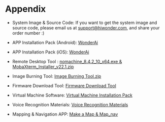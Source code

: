 # Appendix

- System Image & Source Code: If you want to get the system image and source code, please email us at support@hiwonder.com, and share your order number :)

- APP Installation Pack (Android): [WonderAi](https://play.google.com/store/apps/details?id=com.hiwonder.wonder_ai)

- APP Installation Pack (iOS): [WonderAi](https://apps.apple.com/cn/app/wonderai/id1561134103)

- Remote Desktop Tool : [nomachine_8.4.2_10_x64.exe & MobaXterm_Installer_v22.1.zip](https://drive.google.com/drive/folders/1KoQ0Cyw0KtUBKm_H4A-iFqn7D8Tk2pcy?usp=sharing)

- Image Burning Tool: [Image Burning Tool.zip](https://drive.google.com/drive/folders/1rPcADKXw0eZ6JPtUPDXWUTN7Kd_28Vvz?usp=sharing)

- Firmware Download Tool: [Firmware Download Tool](https://drive.google.com/drive/folders/1VCA6THXt1iRBeQMax2cmbZ_oNzlMSD1Q?usp=sharing)

- Virtual Machine Software: [Virtual Machine Installation Pack](https://drive.google.com/drive/folders/1L600uY_G_JHGsMkfBGTHhZnVkR1mzuZ8?usp=sharing)

- Voice Recognition Materials: [Voice Recognition Materials](https://drive.google.com/drive/folders/1_oW2LKZiANAS-jY1kXL4FnBjfBLsq0si?usp=sharing)

- Mapping & Navigation APP: [Make a Map & Map_nav](https://drive.google.com/drive/folders/1ZR4X-O1RddUPmM1OixjnU89SqaSvSGsi?usp=sharing)